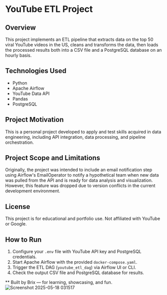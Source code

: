 # YouTube ETL Project

## Overview
This project implements an ETL pipeline that extracts data on the top 50 viral YouTube videos in the US, cleans and transforms the data, then loads the processed results both into a CSV file and a PostgreSQL database on an hourly basis.

## Technologies Used
- Python 
- Apache Airflow 
- YouTube Data API 
- Pandas 
- PostgreSQL 


## Project Motivation
This is a personal project developed to apply and test skills acquired in data engineering, including API integration, data processing, and pipeline orchestration.

## Project Scope and Limitations
Originally, the project was intended to include an email notification step using Airflow's EmailOperator to notify a hypothetical team when new data was pulled from the API and is ready for data analysis and visualization. However, this feature was dropped due to version conflicts in the current development environment.

## License
This project is for educational and portfolio use. Not affiliated with YouTube or Google.

## How to Run

1. Configure your `.env` file with YouTube API key and PostgreSQL credentials.  
2. Start Apache Airflow with the provided `docker-compose.yaml`.  
3. Trigger the ETL DAG (`youtube_etl_dag`) via Airflow UI or CLI.  
4. Check the output CSV file and PostgreSQL database for results.

** Built by Brix — for learning, showcasing, and fun.
![Screenshot 2025-05-18 031517](https://github.com/user-attachments/assets/6958086e-2f18-46a5-8e6b-917aed938306)
